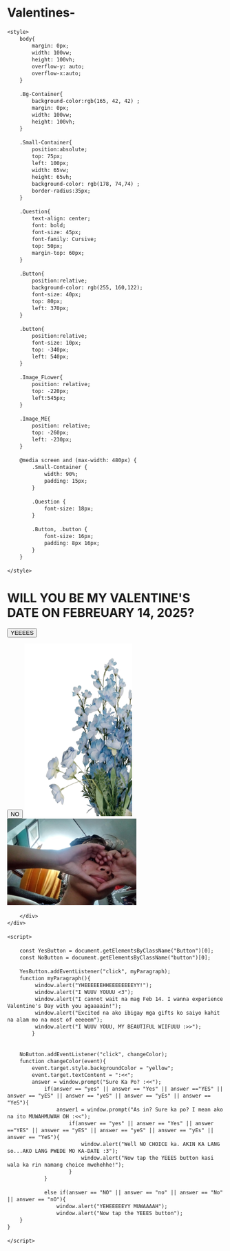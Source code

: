 # Valentines-
<!DOCTYPE html>
<html lang="en">
<head>
    <meta charset="UTF-8">
    <meta name="viewport" content="width=device-width, initial-scale=1.0">
    <title>Happy Valentine's Day</title>

    <style>  
        body{
            margin: 0px;
            width: 100vw;
            height: 100vh;
            overflow-y: auto;
            overflow-x:auto;
        }

        .Bg-Container{
            background-color:rgb(165, 42, 42) ;
            margin: 0px;
            width: 100vw;
            height: 100vh;
        }

        .Small-Container{
            position:absolute;
            top: 75px;
            left: 100px;
            width: 65vw;
            height: 65vh;
            background-color: rgb(178, 74,74) ;
            border-radius:35px;
        }

        .Question{
            text-align: center;
            font: bold;
            font-size: 45px;
            font-family: Cursive;
            top: 50px;
            margin-top: 60px;
        }

        .Button{
            position:relative;
            background-color: rgb(255, 160,122);
            font-size: 40px;
            top: 80px;
            left: 370px;
        }

        .button{
            position:relative;
            font-size: 10px;
            top: -340px;
            left: 540px;
        }

        .Image_FLower{
            position: relative;
            top: -220px;
            left:545px;
        }

        .Image_ME{
            position: relative;
            top: -260px;
            left: -230px;
        }
    
        @media screen and (max-width: 480px) {
            .Small-Container {
                width: 90%;
                padding: 15px;
            }

            .Question {
                font-size: 18px;
            }

            .Button, .button {
                font-size: 16px;
                padding: 8px 16px;
            }
        }
        
    </style>
</head>

<body>
    <div class = "Bg-Container">
        <div class = "Small-Container">
            <h1 class = "Question"> WILL YOU BE MY VALENTINE'S DATE ON FEBREUARY 14, 2025?</h1>
            <button class = "Button"> YEEEES </button>
            <p class = "para"> </p>
            <button class = "button"> NO</button>
            <img src = "FLOWER.png" alt = "Blue FLower" class = "Image_FLower" width = "250" height = "400"> 
            <img src = "PICKO.jpeg" alt = "ME face" class = "Image_ME" width = "300" height = "200"> 
          
        </div>
    </div>

    <script>

        const YesButton = document.getElementsByClassName("Button")[0];
        const NoButton = document.getElementsByClassName("button")[0];

        YesButton.addEventListener("click", myParagraph);
        function myParagraph(){
             window.alert("YHEEEEEEHHEEEEEEEEYY!");
             window.alert("I WUUV YOUUU <3");
             window.alert("I cannot wait na mag Feb 14. I wanna experience Valentine's Day with you agaaaain!");
             window.alert("Excited na ako ibigay mga gifts ko saiyo kahit na alam mo na most of eeeeem");
             window.alert("I WUUV YOUU, MY BEAUTIFUL WIIFUUU :>>");
            }


        NoButton.addEventListener("click", changeColor);
        function changeColor(event){
            event.target.style.backgroundColor = "yellow";
            event.target.textContent = ":<<";
            answer = window.prompt("Sure Ka Po? :<<");
                if(answer == "yes" || answer == "Yes" || answer =="YES" || answer == "yES" || answer == "yeS" || answer == "yEs" || answer == "YeS"){
                    answer1 = window.prompt("As in? Sure ka po? I mean ako na ito MUWAHMUWAH OH :<<");
                        if(answer == "yes" || answer == "Yes" || answer =="YES" || answer == "yES" || answer == "yeS" || answer == "yEs" || answer == "YeS"){
                            window.alert("Well NO CHOICE ka. AKIN KA LANG so...AKO LANG PWEDE MO KA-DATE :3");
                            window.alert("Now tap the YEEES button kasi wala ka rin namang choice mwehehhe!");
                        }
                }

                else if(answer == "NO" || answer == "no" || answer == "No" || answer == "nO"){
                    window.alert("YEHEEEEEYY MUWAAAAH");
                    window.alert("Now tap the YEEES button");
        }
    }

    </script>
</body>
</html>
